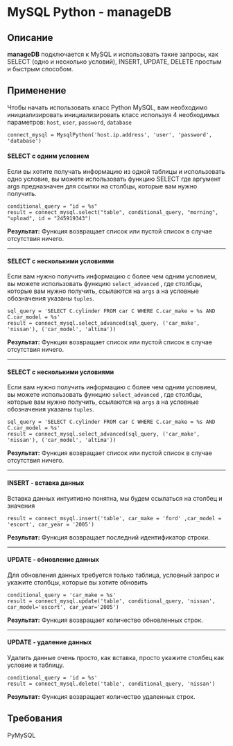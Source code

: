 MySQL Python - manageDB
===========

## Описание
**manageDB** подключается к MySQL и использовать такие запросы, как SELECT (одно и несколько условий), INSERT, UPDATE, DELETE простым и быстрым способом.


## Применение
Чтобы начать использовать класс Python MySQL, вам необходимо инициализировать
инициализировать класс используя 4 необходимых параметров: `host`, `user`, `password`, `database`

```
connect_mysql = MysqlPython('host.ip.address', 'user', 'password', 'database')
```
    
#### SELECT с одним условием
Если вы хотите получать информацию из одной таблицы и использовать одно условие, вы можете
использовать функцию SELECT где аргумент args предназначен для ссылки на столбцы, которые вам нужно получить.

```
conditional_query = "id = %s"
result = connect_mysql.select("table", conditional_query, "morning", "upload", id = "245919343")
```

**Результат:**
	Функция возвращает список или пустой список в случае отсутствия ничего.

---
    
#### SELECT с несколькими условиями
Если вам нужно получить информацию с более чем одним условием, вы можете использовать функцию
`select_advanced` , где столбцы, которые вам нужно получить, ссылаются на `args` а на условные обозначения указаны `tuples`.

```
sql_query = 'SELECT C.cylinder FROM car C WHERE C.car_make = %s AND C.car_model = %s'
result = connect_mysql.select_advanced(sql_query, ('car_make', 'nissan'), ('car_model', 'altima'))
```

**Результат:**
	Функция возвращает список или пустой список в случае отсутствия ничего.

---
    
#### SELECT с несколькими условиями
Если вам нужно получить информацию с более чем одним условием, вы можете использовать функцию
`select_advanced` , где столбцы, которые вам нужно получить, ссылаются на `args` а на условные обозначения указаны `tuples`.

```
sql_query = 'SELECT C.cylinder FROM car C WHERE C.car_make = %s AND C.car_model = %s'
result = connect_mysql.select_advanced(sql_query, ('car_make', 'nissan'), ('car_model', 'altima'))
```

**Результат:**
	Функция возвращает список или пустой список в случае отсутствия ничего.

---

#### INSERT - вставка данных
Вставка данных интуитивно понятна, мы будем ссылаться на столбец и значения

```
result = connect_msyql.insert('table', car_make = 'ford' ,car_model = 'escort', car_year = '2005')
```

**Результат:**
	Функция возвращает последний идентификатор строки.

---

#### UPDATE - обновление данных
Для обновления данных требуется только таблица, условный запрос и укажите столбцы, которые вы хотите обновить

```
conditional_query = 'car_make = %s'
result = connect_mysql.update('table', conditional_query, 'nissan', car_model='escort', car_year='2005')
```

**Результат:**
	Функция возвращает количество обновленных строк.

---

#### UPDATE - удаление данных
Удалить данные очень просто, как вставка, просто укажите столбец как условие и таблицу.

```
conditional_query = 'id = %s'
result = connect_mysql.delete('table', conditional_query, 'nissan')
```

**Результат:**
	Функция возвращает количество удаленных строк.

## Требования

PyMySQL